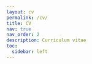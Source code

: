 ```yaml
---
layout: cv
permalink: /cv/
title: CV
nav: true
nav_order: 2
description: Curriculum vitae
toc:
  sidebar: left
---
```

